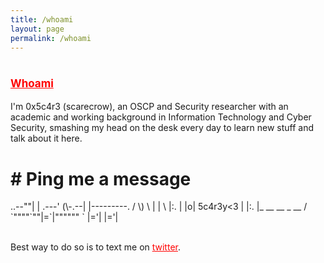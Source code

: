 ```yaml
---
title: /whoami
layout: page
permalink: /whoami
---
```

# <span style="color:red;font-size:17px;"><ins><b>Whoami</b></ins></span>

I'm 0x5c4r3 (scarecrow), an OSCP and Security researcher with an academic and working background in Information Technology and Cyber Security, smashing my head on the desk every day to learn new stuff and talk about it here.
<br/>
<script style="margin: 0 auto; display: block;" src="https://www.hackthebox.eu/badge/144238"></script>

<h1><b># Ping me a message</b></h1>
<p>
                     ..--""|
                     | .---'
               (\-.--| |---------.
              / \) \ | |          \
              |:.  | |o| 5c4r3y<3  |
              |:.  |_ __  __ _  __ /
              `""""`""|=`|""""""  `
                      |='|
                      |='|
</p>
<br/>
<p style="display:inline;"><div>Best way to do so is to text me on <a style="color:red;display:inline;" href="https://twitter.com/iamscarecrow1">twitter</a>.</div></p>
